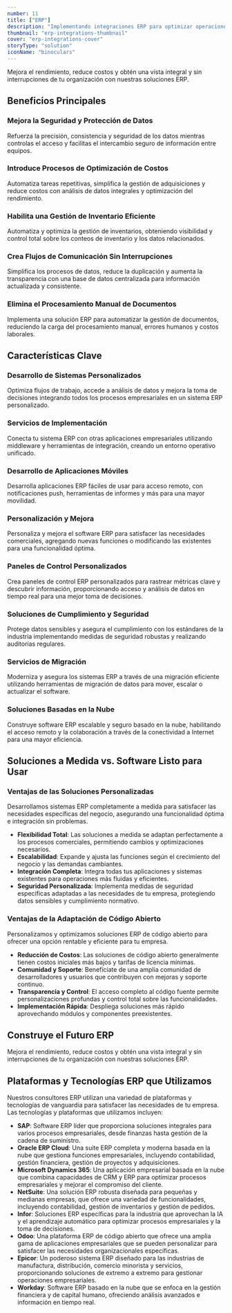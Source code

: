 ```yaml
---
number: 11
title: ["ERP"]
description: "Implementando integraciones ERP para optimizar operaciones, mejorar la eficiencia y apoyar los objetivos estratégicos del negocio."
thumbnail: "erp-integrations-thumbnail"
cover: "erp-integrations-cover"
storyType: "solution"
iconName: "binoculars"
---
```


Mejora el rendimiento, reduce costos y obtén una vista integral y sin interrupciones de tu organización con nuestras soluciones ERP.

## Beneficios Principales

### Mejora la Seguridad y Protección de Datos

Refuerza la precisión, consistencia y seguridad de los datos mientras controlas el acceso y facilitas el intercambio seguro de información entre equipos.

### Introduce Procesos de Optimización de Costos

Automatiza tareas repetitivas, simplifica la gestión de adquisiciones y reduce costos con análisis de datos integrales y optimización del rendimiento.

### Habilita una Gestión de Inventario Eficiente

Automatiza y optimiza la gestión de inventarios, obteniendo visibilidad y control total sobre los conteos de inventario y los datos relacionados.

### Crea Flujos de Comunicación Sin Interrupciones

Simplifica los procesos de datos, reduce la duplicación y aumenta la transparencia con una base de datos centralizada para información actualizada y consistente.

### Elimina el Procesamiento Manual de Documentos

Implementa una solución ERP para automatizar la gestión de documentos, reduciendo la carga del procesamiento manual, errores humanos y costos laborales.

## Características Clave

### Desarrollo de Sistemas Personalizados

Optimiza flujos de trabajo, accede a análisis de datos y mejora la toma de decisiones integrando todos los procesos empresariales en un sistema ERP personalizado.

### Servicios de Implementación

Conecta tu sistema ERP con otras aplicaciones empresariales utilizando middleware y herramientas de integración, creando un entorno operativo unificado.

### Desarrollo de Aplicaciones Móviles

Desarrolla aplicaciones ERP fáciles de usar para acceso remoto, con notificaciones push, herramientas de informes y más para una mayor movilidad.

### Personalización y Mejora

Personaliza y mejora el software ERP para satisfacer las necesidades comerciales, agregando nuevas funciones o modificando las existentes para una funcionalidad óptima.

### Paneles de Control Personalizados

Crea paneles de control ERP personalizados para rastrear métricas clave y descubrir información, proporcionando acceso y análisis de datos en tiempo real para una mejor toma de decisiones.

### Soluciones de Cumplimiento y Seguridad

Protege datos sensibles y asegura el cumplimiento con los estándares de la industria implementando medidas de seguridad robustas y realizando auditorías regulares.

### Servicios de Migración

Moderniza y asegura los sistemas ERP a través de una migración eficiente utilizando herramientas de migración de datos para mover, escalar o actualizar el software.

### Soluciones Basadas en la Nube

Construye software ERP escalable y seguro basado en la nube, habilitando el acceso remoto y la colaboración a través de la conectividad a Internet para una mayor eficiencia.

## Soluciones a Medida vs. Software Listo para Usar

### Ventajas de las Soluciones Personalizadas

Desarrollamos sistemas ERP completamente a medida para satisfacer las necesidades específicas del negocio, asegurando una funcionalidad óptima e integración sin problemas.

- **Flexibilidad Total**: Las soluciones a medida se adaptan perfectamente a los procesos comerciales, permitiendo cambios y optimizaciones necesarios.
- **Escalabilidad**: Expande y ajusta las funciones según el crecimiento del negocio y las demandas cambiantes.
- **Integración Completa**: Integra todas tus aplicaciones y sistemas existentes para operaciones más fluidas y eficientes.
- **Seguridad Personalizada**: Implementa medidas de seguridad específicas adaptadas a las necesidades de tu empresa, protegiendo datos sensibles y cumplimiento normativo.

### Ventajas de la Adaptación de Código Abierto

Personalizamos y optimizamos soluciones ERP de código abierto para ofrecer una opción rentable y eficiente para tu empresa.

- **Reducción de Costos**: Las soluciones de código abierto generalmente tienen costos iniciales más bajos y tarifas de licencia mínimas.
- **Comunidad y Soporte**: Benefíciate de una amplia comunidad de desarrolladores y usuarios que contribuyen con mejoras y soporte continuo.
- **Transparencia y Control**: El acceso completo al código fuente permite personalizaciones profundas y control total sobre las funcionalidades.
- **Implementación Rápida**: Despliega soluciones más rápido aprovechando módulos y componentes preexistentes.

## Construye el Futuro ERP

Mejora el rendimiento, reduce costos y obtén una vista integral y sin interrupciones de tu organización con nuestras soluciones ERP.

## Plataformas y Tecnologías ERP que Utilizamos

Nuestros consultores ERP utilizan una variedad de plataformas y tecnologías de vanguardia para satisfacer las necesidades de tu empresa. Las tecnologías y plataformas que utilizamos incluyen:

- **SAP**: Software ERP líder que proporciona soluciones integrales para varios procesos empresariales, desde finanzas hasta gestión de la cadena de suministro.
- **Oracle ERP Cloud**: Una suite ERP completa y moderna basada en la nube que gestiona funciones empresariales, incluyendo contabilidad, gestión financiera, gestión de proyectos y adquisiciones.
- **Microsoft Dynamics 365**: Una aplicación empresarial basada en la nube que combina capacidades de CRM y ERP para optimizar procesos empresariales y mejorar el compromiso del cliente.
- **NetSuite**: Una solución ERP robusta diseñada para pequeñas y medianas empresas, que ofrece una variedad de funcionalidades, incluyendo contabilidad, gestión de inventarios y gestión de pedidos.
- **Infor**: Soluciones ERP específicas para la industria que aprovechan la IA y el aprendizaje automático para optimizar procesos empresariales y la toma de decisiones.
- **Odoo**: Una plataforma ERP de código abierto que ofrece una amplia gama de aplicaciones empresariales que se pueden personalizar para satisfacer las necesidades organizacionales específicas.
- **Epicor**: Un poderoso sistema ERP diseñado para las industrias de manufactura, distribución, comercio minorista y servicios, proporcionando soluciones de extremo a extremo para gestionar operaciones empresariales.
- **Workday**: Software ERP basado en la nube que se enfoca en la gestión financiera y de capital humano, ofreciendo análisis avanzados e información en tiempo real.
